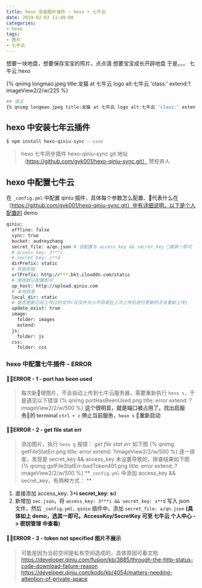 ```yaml
---
title: hexo 安装图片插件 ~ hexo + 七牛云
date: 2019-02-03 11:49:08
categories:
- hexo
tags:
- 图片
- 七牛云
---
```


想要一块地盘，想要保存宝宝的照片，点点滴
想要宝宝成长开辟地盘
于是。。。
七牛云
hexo

{% qnimg longmao.jpeg title:龙猫 at 七牛云 logo alt:七牛云 'class:' extend:?imageView2/2/w/225 %}

```bash
## 语法
{% qnimg longmao.jpeg title:龙猫 at 七牛云 logo alt:七牛云 'class:' extend:?imageView2/2/w/550 %}
```

<!-- more -->

## hexo 中安装七年云插件

``` bash
$ npm install hexo-qiniu-sync --save
```
> hexo 七牛同步插件 hexo-qiniu-sync
git 地址（https://github.com/gyk001/hexo-qiniu-sync.git）
赞挖井人

## hexo 中配置七牛云
在 `_config.yml` 中配置 qiniu 插件，具体每个参数怎么配置、代表什么在（https://github.com/gyk001/hexo-qiniu-sync.git）中有详细说明，以下是个人配置的 demo

``` bash
qiniu:
  offline: false
  sync: true
  bucket: audreyzhang
  secret_file: a/qn.json # 该配置与 access_key && secret_key 取其一即可
  # access_key: 3***i
  # secret_key: s**d
  dirPrefix: static
  # 外链前缀
  urlPrefix: http://***.bkt.clouddn.com/static
  # 使用默认配置即可
  up_host: http://upload.qiniu.com
  # 本地目录
  local_dir: static
  # 是否更新已经上传过的文件(仅文件大小不同或在上次上传后进行更新的才会重新上传)
  update_exist: true
  image:
    folder: images
    extend:
  js:
    folder: js
  css:
    folder: css
```
### hexo 中配置七牛插件 - ERROR
#### ERROR - 1 - port has been used
> 每次新增图片，不会自动上传到七牛云服务器，需要重新执行 `hexo s`，于是遇见以下错误
{% qnimg portHasBeenUsed.png title: error extend: ?imageView2/2/w/500 %}
**这个很明显，就是端口被占用了。找出启服务的 terminal `ctrl + c` 停止当前服务，`hexo s` 重新启动**

#### ERROR - 2 - get file stat err
> 添加图片，执行 `hexo g` 报错： *get file stat err* 如下图
> {% qnimg getFileStatErr.png title: error extend: ?imageView2/2/w/500 %}
> 逐一排查，发现是 secret_key && access_key 未设置导致的，排查结果如下图
> {% qnimg getFileStatErr-badToken401.png title: error extend: ?imageView2/2/w/500 %}
**`_config.yml` 中添加 access_key && secret_key，有两种方式： **

1. 直接添加
   access_key: 3***i
   secret_key: s**d
2. 新增加 `sec.json`，将 `access_key: 3***i && secret_key: s**d` 写入 json 文件，然后 `_config.yml，qiniu` 插件中，添加 `secret_file: a/qn.json`
**(具体如上 demo，选其一即可。AccessKey/SecretKey 可至 七牛云 个人中心 -> 密钥管理 中查看)**

#### ERROR - 3 - token not specified 图片不展示
> 可能是因为当前空间是私有空间造成的，具体原因可看文档
  https://developer.qiniu.com/fusion/kb/3885/through-the-http-status-code-download-failure-reason
  https://developer.qiniu.com/kodo/kb/4054/matters-needing-attention-of-private-space
